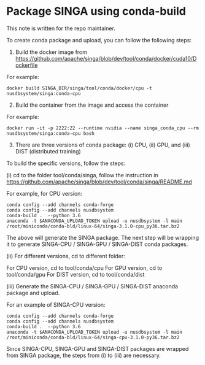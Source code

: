 <!--
    Licensed to the Apache Software Foundation (ASF) under one
    or more contributor license agreements.  See the NOTICE file
    distributed with this work for additional information
    regarding copyright ownership.  The ASF licenses this file
    to you under the Apache License, Version 2.0 (the
    "License"); you may not use this file except in compliance
    with the License.  You may obtain a copy of the License at

      http://www.apache.org/licenses/LICENSE-2.0

    Unless required by applicable law or agreed to in writing,
    software distributed under the License is distributed on an
    "AS IS" BASIS, WITHOUT WARRANTIES OR CONDITIONS OF ANY
    KIND, either express or implied.  See the License for the
    specific language governing permissions and limitations
    under the License.
-->

# Package SINGA using conda-build

This note is written for the repo maintainer.

To create conda package and upload, you can follow the following steps:

1. Build the docker image from https://github.com/apache/singa/blob/dev/tool/conda/docker/cuda10/Dockerfile

For example:

    docker build SINGA_DIR/singa/tool/conda/docker/cpu -t nusdbsystem/singa:conda-cpu

2. Build the container from the image and access the container

For example:

    docker run -it -p 2222:22 --runtime nvidia --name singa_conda_cpu --rm nusdbsystem/singa:conda-cpu bash

3. There are three versions of conda package: (i) CPU, (ii) GPU, and (iii) DIST (distributed training)

To build the specific versions, follow the steps: 

(i) cd to the folder tool/conda/singa, follow the instruction in https://github.com/apache/singa/blob/dev/tool/conda/singa/README.md

For example, for CPU version:

    conda config --add channels conda-forge
    conda config --add channels nusdbsystem
    conda-build .  --python 3.6
    anaconda -t $ANACONDA_UPLOAD_TOKEN upload -u nusdbsystem -l main /root/miniconda/conda-bld/linux-64/singa-3.1.0-cpu_py36.tar.bz2

The above will generate the SINGA package. The next step will be wrapping it to generate SINGA-CPU / SINGA-GPU / SINGA-DIST conda packages.

(ii) For different versions, cd to different folder:

For CPU version, cd to tool/conda/cpu
For GPU version, cd to tool/conda/gpu
For DIST version, cd to tool/conda/dist

(iii) Generate the SINGA-CPU / SINGA-GPU / SINGA-DIST anaconda package and upload.

For an example of SINGA-CPU version:

    conda config --add channels conda-forge
    conda config --add channels nusdbsystem
    conda-build .  --python 3.6
    anaconda -t $ANACONDA_UPLOAD_TOKEN upload -u nusdbsystem -l main /root/miniconda/conda-bld/linux-64/singa-cpu-3.1.0-py36.tar.bz2

Since SINGA-CPU, SINGA-GPU and SINGA-DIST packages are wrapped from SINGA package, the steps from (i) to (iii) are necessary.
